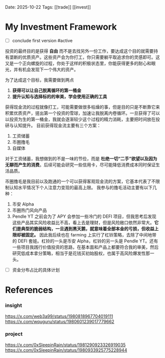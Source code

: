 Date: 2025-10-22
Tags: [[trade]] [[invest]]
# My Investment Framework

- [ ] conclude first version #active 

投资的最终目的是获得 **自由** 而不是去找另外一份工作，要达成这个目的就需要持有垄断的优质资产。这些资产会为你打工，你只需要躺平取追求你的灵感即可。这又是一个正向螺旋的过程，你处于这样的积极状态里，你能获得更多的耐心和眼光，并有机会发现下一个伟大的资产。

为了达成这个目标，我需要做到两点
1. **获得可以让自己脱离循环的第一桶金**
2. **提升认知与选择标的的审美，学会使用正确的工具**

获得现金流的过程就像打工，可能需要做很多枯燥的事，但是目的只是不断靠它来积累优质资产，搓出第一个投资的雪球，加速让我脱离内卷循环。一旦获得了可以以投资为生的第一桶金，我就会逐渐较少这个过程的精力消耗，主要把时间放在投研与认知提升。
目前获得现金流主要有三个方案：
1. 工资储蓄
2. 币圈撸毛
3. 自媒体

对于工资储蓄，我想做到的不是一味的节俭，而是 **杜绝一切“二手”欲望以及因为无聊而产生的消费**。后续可能会研究一些信用卡，尽可能降低消费成本同时保证生活品质。

币圈撸毛是我目前以及跑通的一个可以获得客观现金流的方案，它基本代表了不限制认知水平情况下个人注意力变现的最高上限。
我参与的撸毛活动主要有以下几种：
1. 币安 Alpha
2. 币圈热门风向产品
3. Pendle YT
之前会为了 APY 会参加一些冷门的 DEFI 项目，但我思考后发现这些产品其实风险收益比不高，看上去是理财，但是风险敞口依然非常大。**它们是典型的脆弱结构，一旦遇到黑天鹅，就意味着全部本金的亏损，但收益上限却被固定。**
因此我后续也在 farming 上实行了杠铃策略，去除了中间地带的 DEFI 套娃。杠铃的一头是币安 Alpha，杠铃的另一头是 Pendle YT。还有一些项目我践行价值投资的思路，在基本面和产品上都要符合我的审美，然后研究低成本拿分策略，相当于是花钱买初始股权，也属于高风险爆发性那一头。


- [ ] 资金分布占比的具体计划


# References
### insight
https://x.com/web3a99/status/1980818967704019111
https://x.com/wquguru/status/1980601239017779662
### project
https://x.com/0xSleepinRain/status/1981290923326919035
https://x.com/0xSleepinRain/status/1980933925775228944